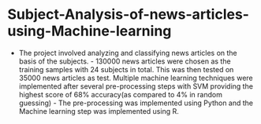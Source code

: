# Subject-Analysis-of-news-articles-using-Machine-learning
- The project involved analyzing and classifying news articles on the basis of the subjects.  - 130000 news articles were chosen as the training samples with 24 subjects in total. This was then tested on 35000 news articles as test. Multiple machine learning techniques were implemented after several pre-processing steps with SVM providing the highest score of 68% accuracy(as compared to 4% in random guessing) - The pre-processing was implemented using Python and the Machine learning step was implemented using R. 
